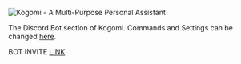 ![Kogomi - A Multi-Purpose Personal Assistant](http://main.zenith.blue/i/mr8e5.png)

The Discord Bot section of Kogomi. Commands and Settings can be changed [here](https://kogomi.gg).

BOT INVITE [LINK](https://discordapp.com/oauth2/authorize?client_id=438239507565903872&permissions=8192&scope=bot)
